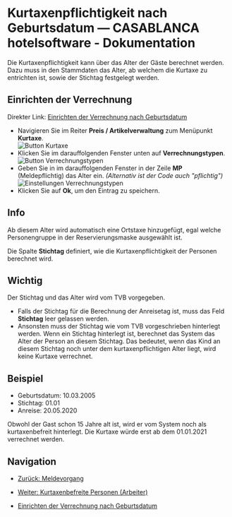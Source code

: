# Kurtaxenpflichtigkeit nach Geburtsdatum — CASABLANCA hotelsoftware - Dokumentation

Die Kurtaxenpflichtigkeit kann über das Alter der Gäste berechnet werden. Dazu muss in den Stammdaten das Alter, ab welchem die Kurtaxe zu entrichten ist, sowie der Stichtag festgelegt werden.

## Einrichten der Verrechnung

Direkter Link: [Einrichten der Verrechnung nach Geburtsdatum](https://docs.casablanca.at/desktop/registration/registration_groupnames/tax_requirement/#einrichten-der-verrechnung-nach-geburtsdatum)

* Navigieren Sie im Reiter **Preis / Artikelverwaltung** zum Menüpunkt **Kurtaxe**.  
  ![Button Kurtaxe](https://docs.casablanca.at/assets/images/button_tax-3ffcb8860d7ace0048ce6a0d0fc08a5c.png "Button Kurtaxe")
* Klicken Sie im darauffolgenden Fenster unten auf **Verrechnungstypen**.  
  ![Button Verrechnungstypen](https://docs.casablanca.at/assets/images/button_billing_types-4c5564efe14058815b42cf0afd71cd04.png "Button Verrechnungstypen")
* Geben Sie in im darauffolgenden Fenster in der Zeile **MP** (Meldepflichtig) das Alter ein. *(Alternativ ist der Code auch "pflichtig")*  
  ![Einstellungen Verrechnungstypen](https://docs.casablanca.at/assets/images/billing_types-074a0038f0013a95443d0c839df0b828.png "Einstellungen Verrechnungstypen")
* Klicken Sie auf **Ok**, um den Eintrag zu speichern.

## Info

Ab diesem Alter wird automatisch eine Ortstaxe hinzugefügt, egal welche Personengruppe in der Reservierungsmaske ausgewählt ist.

Die Spalte **Stichtag** definiert, wie die Kurtaxenpflichtigkeit der Personen berechnet wird.

## Wichtig

Der Stichtag und das Alter wird vom TVB vorgegeben.

* Falls der Stichtag für die Berechnung der Anreisetag ist, muss das Feld **Stichtag** leer gelassen werden.
* Ansonsten muss der Stichtag wie vom TVB vorgeschrieben hinterlegt werden. Wenn ein Stichtag hinterlegt ist, berechnet das System das Alter der Person an diesem Stichtag. Das bedeutet, wenn das Kind an diesem Stichtag noch unter dem kurtaxenpflichtigen Alter liegt, wird keine Kurtaxe verrechnet.

## Beispiel

* Geburtsdatum: 10.03.2005  
* Stichtag: 01.01  
* Anreise: 20.05.2020

Obwohl der Gast schon 15 Jahre alt ist, wird er vom System noch als kurtaxenbefreit hinterlegt. Die Kurtaxe würde erst ab dem 01.01.2021 verrechnet werden.

## Navigation

* [Zurück: Meldevorgang](https://docs.casablanca.at/desktop/registration/registration_groupnames/reporting_process)  
* [Weiter: Kurtaxenbefreite Personen (Arbeiter)](https://docs.casablanca.at/desktop/registration/registration_groupnames/worker)

* [Einrichten der Verrechnung nach Geburtsdatum](https://docs.casablanca.at/desktop/registration/registration_groupnames/tax_requirement/#einrichten-der-verrechnung-nach-geburtsdatum)